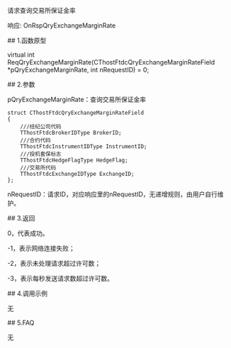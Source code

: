 <p>请求查询交易所保证金率</p>
<p>响应: OnRspQryExchangeMarginRate</p>
<span class="anchor" id="d22a99cf-080c-4eff-b236-66fb41ea9495"></span>
## 1.函数原型
<p>virtual int ReqQryExchangeMarginRate(CThostFtdcQryExchangeMarginRateField *pQryExchangeMarginRate, int nRequestID) = 0;</p>
<span class="anchor" id="267584b1-172d-409f-bedf-359a459e1862"></span>
## 2.参数
<p>pQryExchangeMarginRate：查询交易所保证金率</p>
<pre><code>struct CThostFtdcQryExchangeMarginRateField
{
    ///经纪公司代码
    TThostFtdcBrokerIDType BrokerID;
    ///合约代码
    TThostFtdcInstrumentIDType InstrumentID;
    ///投机套保标志
    TThostFtdcHedgeFlagType HedgeFlag;
    ///交易所代码
    TThostFtdcExchangeIDType ExchangeID;
};
</code></pre>
<p>nRequestID：请求ID，对应响应里的nRequestID，无递增规则，由用户自行维护。</p>
<span class="anchor" id="c511d223-1ec7-4a9d-bc7e-364090d2ebf7"></span>
## 3.返回
<p>0，代表成功。</p>
<p>-1，表示网络连接失败；</p>
<p>-2，表示未处理请求超过许可数；</p>
<p>-3，表示每秒发送请求数超过许可数。</p>
<span class="anchor" id="d06ac6e8-06b4-40a5-a29a-dc70dc8ed064"></span>
## 4.调用示例
<p>无</p>
<span class="anchor" id="43a436ee-6fe9-465e-a418-4cb4571922e7"></span>
## 5.FAQ
<p>无</p>
